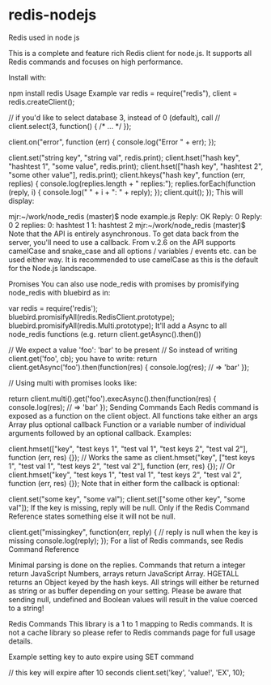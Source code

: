# redis-nodejs
Redis used in node js 

This is a complete and feature rich Redis client for node.js. It supports all Redis commands and focuses on high performance.

Install with:

npm install redis
Usage Example
var redis = require("redis"),
    client = redis.createClient();
 
// if you'd like to select database 3, instead of 0 (default), call
// client.select(3, function() { /* ... */ });
 
client.on("error", function (err) {
    console.log("Error " + err);
});
 
client.set("string key", "string val", redis.print);
client.hset("hash key", "hashtest 1", "some value", redis.print);
client.hset(["hash key", "hashtest 2", "some other value"], redis.print);
client.hkeys("hash key", function (err, replies) {
    console.log(replies.length + " replies:");
    replies.forEach(function (reply, i) {
        console.log("    " + i + ": " + reply);
    });
    client.quit();
});
This will display:

mjr:~/work/node_redis (master)$ node example.js
Reply: OK
Reply: 0
Reply: 0
2 replies:
    0: hashtest 1
    1: hashtest 2
mjr:~/work/node_redis (master)$
Note that the API is entirely asynchronous. To get data back from the server, you'll need to use a callback. From v.2.6 on the API supports camelCase and snake_case and all options / variables / events etc. can be used either way. It is recommended to use camelCase as this is the default for the Node.js landscape.

Promises
You can also use node_redis with promises by promisifying node_redis with bluebird as in:

var redis = require('redis');
bluebird.promisifyAll(redis.RedisClient.prototype);
bluebird.promisifyAll(redis.Multi.prototype);
It'll add a Async to all node_redis functions (e.g. return client.getAsync().then())

// We expect a value 'foo': 'bar' to be present
// So instead of writing client.get('foo', cb); you have to write:
return client.getAsync('foo').then(function(res) {
    console.log(res); // => 'bar'
});
 
// Using multi with promises looks like:
 
return client.multi().get('foo').execAsync().then(function(res) {
    console.log(res); // => 'bar'
});
Sending Commands
Each Redis command is exposed as a function on the client object. All functions take either an args Array plus optional callback Function or a variable number of individual arguments followed by an optional callback. Examples:

client.hmset(["key", "test keys 1", "test val 1", "test keys 2", "test val 2"], function (err, res) {});
// Works the same as
client.hmset("key", ["test keys 1", "test val 1", "test keys 2", "test val 2"], function (err, res) {});
// Or
client.hmset("key", "test keys 1", "test val 1", "test keys 2", "test val 2", function (err, res) {});
Note that in either form the callback is optional:

client.set("some key", "some val");
client.set(["some other key", "some val"]);
If the key is missing, reply will be null. Only if the Redis Command Reference states something else it will not be null.

client.get("missingkey", function(err, reply) {
    // reply is null when the key is missing
    console.log(reply);
});
For a list of Redis commands, see Redis Command Reference

Minimal parsing is done on the replies. Commands that return a integer return JavaScript Numbers, arrays return JavaScript Array. HGETALL returns an Object keyed by the hash keys. All strings will either be returned as string or as buffer depending on your setting. Please be aware that sending null, undefined and Boolean values will result in the value coerced to a string!

Redis Commands
This library is a 1 to 1 mapping to Redis commands. It is not a cache library so please refer to Redis commands page for full usage details.

Example setting key to auto expire using SET command

// this key will expire after 10 seconds
client.set('key', 'value!', 'EX', 10);
